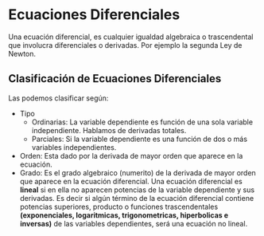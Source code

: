 # Ecuaciones Diferenciales

Una ecuación diferencial, es cualquier igualdad algebraica o trascendental que involucra diferenciales o derivadas. Por ejemplo la segunda Ley de Newton.

## Clasificación de Ecuaciones Diferenciales
Las podemos clasificar según:
- Tipo
	- Ordinarias: La variable dependiente es función de una sola variable independiente. Hablamos de derivadas totales.
	- Parciales: Si la variable dependiente es una función de dos o más variables independientes.
- Orden: Esta dado por la derivada de mayor orden que aparece en la ecuación.
- Grado: Es el grado algebraico (numerito) de la derivada de mayor orden que aparece en la ecuación diferencial.
Una ecuación diferencial es **lineal** si en ella no aparecen potencias de la variable dependiente y sus derivadas. Es decir si algún término de la ecuación diferencial contiene potencias superiores, producto o funciones trascendentales **(exponenciales, logaritmicas, trigonometricas, hiperbolicas e inversas)** de las variables dependientes, será una ecuación no lineal.